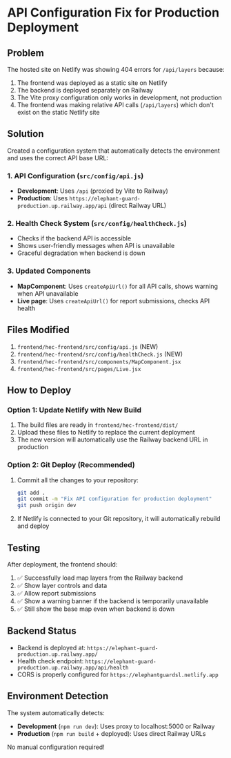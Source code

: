 # API Configuration Fix for Production Deployment

## Problem
The hosted site on Netlify was showing 404 errors for `/api/layers` because:
1. The frontend was deployed as a static site on Netlify
2. The backend is deployed separately on Railway
3. The Vite proxy configuration only works in development, not production
4. The frontend was making relative API calls (`/api/layers`) which don't exist on the static Netlify site

## Solution
Created a configuration system that automatically detects the environment and uses the correct API base URL:

### 1. API Configuration (`src/config/api.js`)
- **Development**: Uses `/api` (proxied by Vite to Railway)
- **Production**: Uses `https://elephant-guard-production.up.railway.app/api` (direct Railway URL)

### 2. Health Check System (`src/config/healthCheck.js`)
- Checks if the backend API is accessible
- Shows user-friendly messages when API is unavailable
- Graceful degradation when backend is down

### 3. Updated Components
- **MapComponent**: Uses `createApiUrl()` for all API calls, shows warning when API unavailable
- **Live page**: Uses `createApiUrl()` for report submissions, checks API health

## Files Modified
1. `frontend/hec-frontend/src/config/api.js` (NEW)
2. `frontend/hec-frontend/src/config/healthCheck.js` (NEW)
3. `frontend/hec-frontend/src/components/MapComponent.jsx`
4. `frontend/hec-frontend/src/pages/Live.jsx`

## How to Deploy

### Option 1: Update Netlify with New Build
1. The build files are ready in `frontend/hec-frontend/dist/`
2. Upload these files to Netlify to replace the current deployment
3. The new version will automatically use the Railway backend URL in production

### Option 2: Git Deploy (Recommended)
1. Commit all the changes to your repository:
   ```bash
   git add .
   git commit -m "Fix API configuration for production deployment"
   git push origin dev
   ```

2. If Netlify is connected to your Git repository, it will automatically rebuild and deploy

## Testing
After deployment, the frontend should:
1. ✅ Successfully load map layers from the Railway backend
2. ✅ Show layer controls and data
3. ✅ Allow report submissions
4. ✅ Show a warning banner if the backend is temporarily unavailable
5. ✅ Still show the base map even when backend is down

## Backend Status
- Backend is deployed at: `https://elephant-guard-production.up.railway.app/`
- Health check endpoint: `https://elephant-guard-production.up.railway.app/api/health`
- CORS is properly configured for `https://elephantguardsl.netlify.app`

## Environment Detection
The system automatically detects:
- **Development** (`npm run dev`): Uses proxy to localhost:5000 or Railway
- **Production** (`npm run build` + deployed): Uses direct Railway URLs

No manual configuration required!
